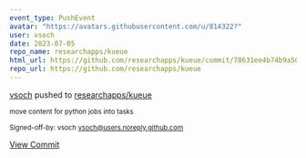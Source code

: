 ```yaml
---
event_type: PushEvent
avatar: "https://avatars.githubusercontent.com/u/814322?"
user: vsoch
date: 2023-07-05
repo_name: researchapps/kueue
html_url: https://github.com/researchapps/kueue/commit/78631ee4b74b9a50fbd8c4da4153ea473159f281
repo_url: https://github.com/researchapps/kueue
---
```


<a href='https://github.com/vsoch' target='_blank'>vsoch</a> pushed to <a href='https://github.com/researchapps/kueue' target='_blank'>researchapps/kueue</a>

<small>move content for python jobs into tasks

Signed-off-by: vsoch <vsoch@users.noreply.github.com></small>

<a href='https://github.com/researchapps/kueue/commit/78631ee4b74b9a50fbd8c4da4153ea473159f281' target='_blank'>View Commit</a>